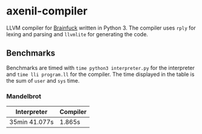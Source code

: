 # axenil-compiler
LLVM compiler for [Brainfuck](https://esolangs.org/wiki/Brainfuck_implementations) written in Python 3. The compiler uses ```rply``` for lexing and parsing and ```llvmlite``` for generating the code. 

## Benchmarks

Benchmarks are timed with ```time python3 interpreter.py``` for the interpreter and ```time lli program.ll``` for the compiler. The time displayed in the table is the sum of ```user``` and ```sys``` time. 

### Mandelbrot

| Interpreter | Compiler |
| --- | --- |
| 35min 41.077s | 1.865s |
